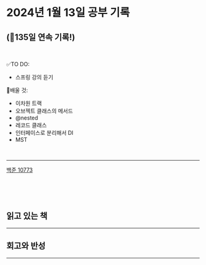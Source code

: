 # 2024년 1월 13일 공부 기록 
## (🚀135일 연속 기록!)

<br>

✅TO DO: 

- 스프링 강의 듣기

💭배울 것:

- 이차원 트랙
- 오브젝트 클래스의 메서드
- @nested
- 레코드 클래스
- 인터페이스로 분리해서 DI
- MST

<br>

---


[백준 10773](..%2F..%2F..%2FAlgorithm%2FSolvedProblem%2F%EC%9E%90%EB%A3%8C%EA%B5%AC%EC%A1%B0%2F%EC%8A%A4%ED%83%9D%2F10773%2F10773.md)



<br><br><br>

## 읽고 있는 책

---





## 회고와 반성

---
